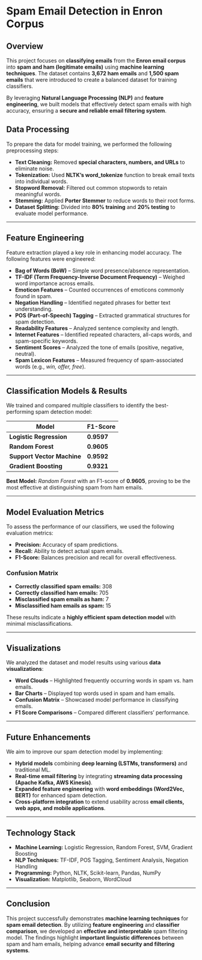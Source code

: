 # **Spam Email Detection in Enron Corpus**  

## **Overview**  
This project focuses on **classifying emails** from the **Enron email corpus** into **spam and ham (legitimate emails)** using **machine learning techniques**. The dataset contains **3,672 ham emails** and **1,500 spam emails** that were introduced to create a balanced dataset for training classifiers.  

By leveraging **Natural Language Processing (NLP)** and **feature engineering**, we built models that effectively detect spam emails with high accuracy, ensuring a **secure and reliable email filtering system**.  


## **Data Processing**  
To prepare the data for model training, we performed the following preprocessing steps:  

- **Text Cleaning:** Removed **special characters, numbers, and URLs** to eliminate noise.  
- **Tokenization:** Used **NLTK’s word_tokenize** function to break email texts into individual words.  
- **Stopword Removal:** Filtered out common stopwords to retain meaningful words.  
- **Stemming:** Applied **Porter Stemmer** to reduce words to their root forms.  
- **Dataset Splitting:** Divided into **80% training** and **20% testing** to evaluate model performance.  

---

## **Feature Engineering**  
Feature extraction played a key role in enhancing model accuracy. The following features were engineered:  

- **Bag of Words (BoW)** – Simple word presence/absence representation.  
- **TF-IDF (Term Frequency-Inverse Document Frequency)** – Weighed word importance across emails.  
- **Emoticon Features** – Counted occurrences of emoticons commonly found in spam.  
- **Negation Handling** – Identified negated phrases for better text understanding.  
- **POS (Part-of-Speech) Tagging** – Extracted grammatical structures for spam detection.  
- **Readability Features** – Analyzed sentence complexity and length.  
- **Internet Features** – Identified repeated characters, all-caps words, and spam-specific keywords.  
- **Sentiment Scores** – Analyzed the tone of emails (positive, negative, neutral).  
- **Spam Lexicon Features** – Measured frequency of spam-associated words (e.g., *win, offer, free*).  

---

## **Classification Models & Results**  
We trained and compared multiple classifiers to identify the best-performing spam detection model:  

| **Model**                  | **F1-Score** |
|----------------------------|-------------|
| **Logistic Regression**     | **0.9597**  |
| **Random Forest**           | **0.9605**  |
| **Support Vector Machine**  | **0.9592**  |
| **Gradient Boosting**       | **0.9321**  |

**Best Model:** *Random Forest* with an F1-score of **0.9605**, proving to be the most effective at distinguishing spam from ham emails.  

---

## **Model Evaluation Metrics**  
To assess the performance of our classifiers, we used the following evaluation metrics:  

- **Precision:** Accuracy of spam predictions.  
- **Recall:** Ability to detect actual spam emails.  
- **F1-Score:** Balances precision and recall for overall effectiveness.  

### **Confusion Matrix**  
- **Correctly classified spam emails:** 308  
- **Correctly classified ham emails:** 705  
- **Misclassified spam emails as ham:** 7  
- **Misclassified ham emails as spam:** 15  

These results indicate a **highly efficient spam detection model** with minimal misclassifications.  

---

## **Visualizations**  
We analyzed the dataset and model results using various **data visualizations**:  

-  **Word Clouds** – Highlighted frequently occurring words in spam vs. ham emails.  
- **Bar Charts** – Displayed top words used in spam and ham emails.  
- **Confusion Matrix** – Showcased model performance in classifying emails.  
- **F1 Score Comparisons** – Compared different classifiers’ performance.  

---

## **Future Enhancements**  
We aim to improve our spam detection model by implementing:  

- **Hybrid models** combining **deep learning (LSTMs, transformers)** and traditional ML.  
- **Real-time email filtering** by integrating **streaming data processing (Apache Kafka, AWS Kinesis)**.  
- **Expanded feature engineering** with **word embeddings (Word2Vec, BERT)** for enhanced spam detection.  
- **Cross-platform integration** to extend usability across **email clients, web apps, and mobile applications**.  

---

## **Technology Stack**  
- **Machine Learning:** Logistic Regression, Random Forest, SVM, Gradient Boosting  
- **NLP Techniques:** TF-IDF, POS Tagging, Sentiment Analysis, Negation Handling  
- **Programming:** Python, NLTK, Scikit-learn, Pandas, NumPy  
- **Visualization:** Matplotlib, Seaborn, WordCloud  

---

## **Conclusion**  
This project successfully demonstrates **machine learning techniques** for **spam email detection**. By utilizing **feature engineering** and **classifier comparison**, we developed an **effective and interpretable** spam filtering model. The findings highlight **important linguistic differences** between spam and ham emails, helping advance **email security and filtering systems**.  


